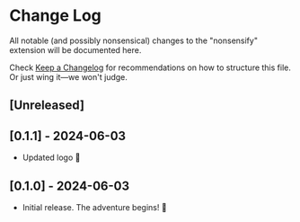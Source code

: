 # Change Log

All notable (and possibly nonsensical) changes to the "nonsensify" extension will be documented here.

Check [Keep a Changelog](http://keepachangelog.com/) for recommendations on how to structure this file. Or just wing it—we won't judge.

## [Unreleased]

## [0.1.1] - 2024-06-03
- Updated logo 🚀

## [0.1.0] - 2024-06-03
- Initial release. The adventure begins! 🚀
